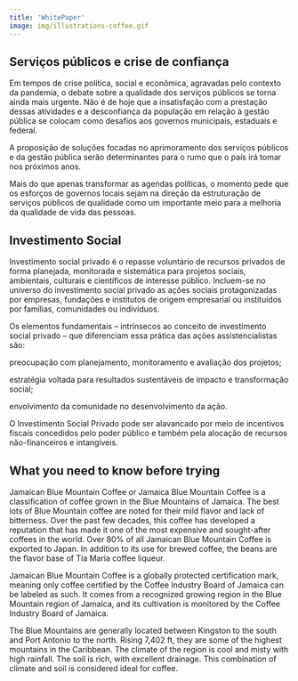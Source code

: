 ```yaml
---
title: 'WhitePaper'
image: img/illustrations-coffee.gif
---
```

## Serviços públicos e crise de confiança

Em tempos de crise política, social e econômica, agravadas pelo contexto da pandemia,  o debate sobre a qualidade dos serviços públicos se torna ainda mais urgente. Não é de hoje que a insatisfação com a prestação dessas atividades e a desconfiança da população em relação à gestão pública se colocam como desafios aos governos municipais, estaduais e federal. 

A proposição de soluções focadas no aprimoramento dos serviços públicos e da gestão pública serão determinantes para o rumo que o país irá tomar nos próximos anos. 

Mais do que apenas transformar as agendas políticas, o momento pede que os esforços de governos locais sejam na direção da estruturação de serviços públicos de qualidade como um importante meio para a melhoria da qualidade de vida das pessoas. 



## Investimento Social
Investimento social privado é o repasse voluntário de recursos privados de forma planejada, monitorada e sistemática para projetos sociais, ambientais, culturais e científicos de interesse público.
Incluem-se no universo do investimento social privado as ações sociais protagonizadas por empresas, fundações e institutos de origem empresarial ou instituídos por famílias, comunidades ou indivíduos.

Os elementos fundamentais – intrínsecos ao conceito de investimento social privado – que diferenciam essa prática das ações assistencialistas são:

preocupação com planejamento, monitoramento e avaliação dos projetos;

estratégia voltada para resultados sustentáveis de impacto e transformação social;

envolvimento da comunidade no desenvolvimento da ação.

O Investimento Social Privado pode ser alavancado por meio de incentivos fiscais concedidos pelo poder público e também pela alocação de recursos não-financeiros e intangíveis.


## What you need to know before trying

Jamaican Blue Mountain Coffee or Jamaica Blue Mountain Coffee is a classification of coffee grown in the Blue Mountains of Jamaica. The best lots of Blue Mountain coffee are noted for their mild flavor and lack of bitterness. Over the past few decades, this coffee has developed a reputation that has made it one of the most expensive and sought-after coffees in the world. Over 80% of all Jamaican Blue Mountain Coffee is exported to Japan. In addition to its use for brewed coffee, the beans are the flavor base of Tia Maria coffee liqueur.

Jamaican Blue Mountain Coffee is a globally protected certification mark, meaning only coffee certified by the Coffee Industry Board of Jamaica can be labeled as such. It comes from a recognized growing region in the Blue Mountain region of Jamaica, and its cultivation is monitored by the Coffee Industry Board of Jamaica.

The Blue Mountains are generally located between Kingston to the south and Port Antonio to the north. Rising 7,402 ft, they are some of the highest mountains in the Caribbean. The climate of the region is cool and misty with high rainfall. The soil is rich, with excellent drainage. This combination of climate and soil is considered ideal for coffee.

